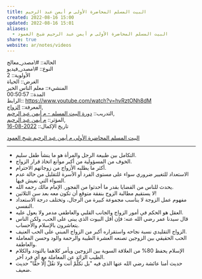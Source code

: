 ```yaml
---  
title: البيت المسلم المحاضرة الأولى م أيمن عبد الرحيم  
created: 2022-08-16 15:00  
updated: 2022-08-16 15:01  
aliases:  
  - البيت المسلم المحاضرة الأولى م أيمن عبد الرحيم شيخ العمود  
share: true  
website: ar/notes/videos  
---  
```

  
الحالة:: #\مصدر_معالج  
النوع:: #\مصدر_فيديو  
اﻷولوية:: 2  
الغرض:: الحياة  
المنشيء:: معلم الناس الخير  
المدة:: 00:50:57  
الرابط:: <https://www.youtube.com/watch?v=hvRztONh8dM>  
المعرفة:: [الزواج](%D8%A7%D9%84%D8%B2%D9%88%D8%A7%D8%AC),  
التدريب:: [دورة البيت المسلم - م أيمن عبد الرحيم](%D8%AF%D9%88%D8%B1%D8%A9%20%D8%A7%D9%84%D8%A8%D9%8A%D8%AA%20%D8%A7%D9%84%D9%85%D8%B3%D9%84%D9%85%20-%20%D9%85%20%D8%A3%D9%8A%D9%85%D9%86%20%D8%B9%D8%A8%D8%AF%20%D8%A7%D9%84%D8%B1%D8%AD%D9%8A%D9%85),  
المؤثر:: [م أيمن عبد الرحيم](%D9%85%20%D8%A3%D9%8A%D9%85%D9%86%20%D8%B9%D8%A8%D8%AF%20%D8%A7%D9%84%D8%B1%D8%AD%D9%8A%D9%85),  
تاريخ اﻹكمال::  [2022-08-16](2022-08-16)  
  
[البيت المسلم المحاضرة الأولى م أيمن عبد الرحيم شيخ العمود](https://www.youtube.com/watch?v=hvRztONh8dM)  
  
---  
  
- التكامل بين طبيعة الرجل والمرأة هو ما ينشأ طفل سليم.  
- الخوف من المسؤولية من أكبر موانع اتخاذ قرار الزواج.  
- أكثر ما يطلبه الأزواج من زوجاتهم الاحترام.  
- الاستعداد للتغيير ضروري سواء على مستوى الفرد أو الأسرة للتقليل من حالة عدم السواء التي نعيش فيها.  
- يحدث للناس من القضايا بقدر ما أحدثوا من الفجور. الإمام مالك رحمه الله.  
- لا يستقيم مطالبة الزوج بنفقة متوقع أن تكون معه بعد سن الثلاثين!  
- مفهوم عمل الزوجة لا يناسب مجموعة كبيرة من الرجال، وتختلف درجة الاستعداد النفسي.  
- العقل هو الحكم في أمور الزواج والجانب القلبي والعاطفي مدمر ولا يعول عليه.  
- قال سيدنا عمر رضي الله عنه: فإن أقل البيوت الذي يبنى على الحب، ولكن الناس يتعاشرون بالإسلام والأحساب.  
- الزواج التقليدي نسبة نجاحه واستقراره أكبر من الزواج المبني على الحب العنيف.  
- الحب الحقيقي بين الزوجين تصنعه العشرة الطيبة والرحمة والود وحسن المعاملة والعاطفة.  
- الإسلام يحفظ 80% من العلاقة السوية بين الزوجين ويأمر كلاهما بالتودد والكلام الطيب الزائد عن المعاملة مع أي فرد آخر.  
- حديث أمنا عائشة رضي الله عنها الذي فيه "بل تكلَّمْ أنت ولا تقُلْ إلَّا حقًّا" حديث ضعيف.  
